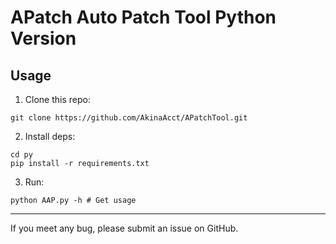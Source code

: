 # APatch Auto Patch Tool Python Version

## Usage

1. Clone this repo:

```shell
git clone https://github.com/AkinaAcct/APatchTool.git
```

2. Install deps:

```shell
cd py
pip install -r requirements.txt
```

3. Run:

```shell
python AAP.py -h # Get usage
```

---

If you meet any bug, please submit an issue on GitHub.
